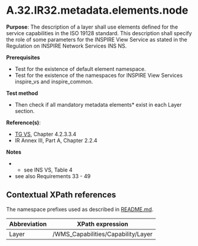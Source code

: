 # A.32.IR32.metadata.elements.node

**Purpose**: The description of a layer shall use elements defined for the service capabilities in the ISO 19128 standard. This description shall specify the role of some parameters for the INSPIRE View Service as stated in the Regulation on INSPIRE Network Services INS NS.

**Prerequisites**

* Test for the existence of default element namespace.
* Test for the existence of the namespaces for INSPIRE View Services inspire_vs and inspire_common.

**Test method**

* Then check if all mandatory metadata elements* exist in each Layer section.

**Reference(s)**: 
* [TG VS](README.md#ref_TG_VS), Chapter 4.2.3.3.4
* IR Annex III, Part A, Chapter 2.2.4

**Notes**

* * see INS VS, Table 4
* see also Requirements 33 - 49

## Contextual XPath references

The namespace prefixes used as described in [README.md](README.md#namespaces).

Abbreviation                                               |  XPath expression
---------------------------------------------------------- | -------------------------------------------------------------------------
Layer <a name="Layer"></a>   | /WMS_Capabilities/Capability/Layer


